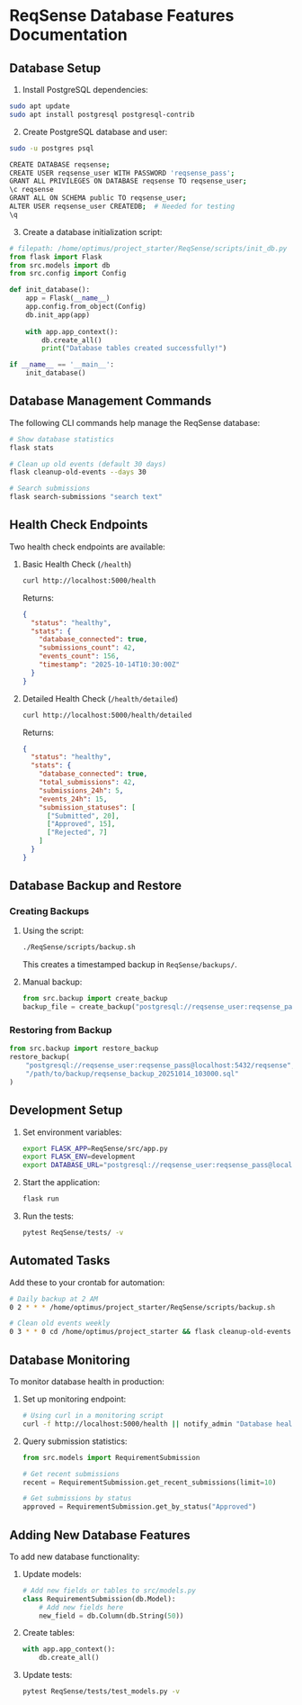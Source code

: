 # ReqSense Database Features Documentation

## Database Setup

1. Install PostgreSQL dependencies:
```bash
sudo apt update
sudo apt install postgresql postgresql-contrib
```

2. Create PostgreSQL database and user:
```bash
sudo -u postgres psql

CREATE DATABASE reqsense;
CREATE USER reqsense_user WITH PASSWORD 'reqsense_pass';
GRANT ALL PRIVILEGES ON DATABASE reqsense TO reqsense_user;
\c reqsense
GRANT ALL ON SCHEMA public TO reqsense_user;
ALTER USER reqsense_user CREATEDB;  # Needed for testing
\q
```

3. Create a database initialization script:
````python
# filepath: /home/optimus/project_starter/ReqSense/scripts/init_db.py
from flask import Flask
from src.models import db
from src.config import Config

def init_database():
    app = Flask(__name__)
    app.config.from_object(Config)
    db.init_app(app)
    
    with app.app_context():
        db.create_all()
        print("Database tables created successfully!")

if __name__ == '__main__':
    init_database()
`````

## Database Management Commands

The following CLI commands help manage the ReqSense database:

```bash
# Show database statistics
flask stats

# Clean up old events (default 30 days)
flask cleanup-old-events --days 30

# Search submissions
flask search-submissions "search text"
```

## Health Check Endpoints

Two health check endpoints are available:

1. Basic Health Check (`/health`)
   ```bash
   curl http://localhost:5000/health
   ```
   Returns:
   ```json
   {
     "status": "healthy",
     "stats": {
       "database_connected": true,
       "submissions_count": 42,
       "events_count": 156,
       "timestamp": "2025-10-14T10:30:00Z"
     }
   }
   ```

2. Detailed Health Check (`/health/detailed`)
   ```bash
   curl http://localhost:5000/health/detailed
   ```
   Returns:
   ```json
   {
     "status": "healthy",
     "stats": {
       "database_connected": true,
       "total_submissions": 42,
       "submissions_24h": 5,
       "events_24h": 15,
       "submission_statuses": [
         ["Submitted", 20],
         ["Approved", 15],
         ["Rejected", 7]
       ]
     }
   }
   ```

## Database Backup and Restore

### Creating Backups

1. Using the script:
   ```bash
   ./ReqSense/scripts/backup.sh
   ```
   This creates a timestamped backup in `ReqSense/backups/`.

2. Manual backup:
   ```python
   from src.backup import create_backup
   backup_file = create_backup("postgresql://reqsense_user:reqsense_pass@localhost:5432/reqsense")
   ```

### Restoring from Backup

```python
from src.backup import restore_backup
restore_backup(
    "postgresql://reqsense_user:reqsense_pass@localhost:5432/reqsense",
    "/path/to/backup/reqsense_backup_20251014_103000.sql"
)
```

## Development Setup

1. Set environment variables:
   ```bash
   export FLASK_APP=ReqSense/src/app.py
   export FLASK_ENV=development
   export DATABASE_URL="postgresql://reqsense_user:reqsense_pass@localhost:5432/reqsense"
   ```

2. Start the application:
   ```bash
   flask run
   ```

3. Run the tests:
   ```bash
   pytest ReqSense/tests/ -v
   ```

## Automated Tasks

Add these to your crontab for automation:

```bash
# Daily backup at 2 AM
0 2 * * * /home/optimus/project_starter/ReqSense/scripts/backup.sh

# Clean old events weekly
0 3 * * 0 cd /home/optimus/project_starter && flask cleanup-old-events --days 30
```

## Database Monitoring

To monitor database health in production:

1. Set up monitoring endpoint:
   ```bash
   # Using curl in a monitoring script
   curl -f http://localhost:5000/health || notify_admin "Database health check failed"
   ```

2. Query submission statistics:
   ```python
   from src.models import RequirementSubmission
   
   # Get recent submissions
   recent = RequirementSubmission.get_recent_submissions(limit=10)
   
   # Get submissions by status
   approved = RequirementSubmission.get_by_status("Approved")
   ```

## Adding New Database Features

To add new database functionality:

1. Update models:
   ```python
   # Add new fields or tables to src/models.py
   class RequirementSubmission(db.Model):
       # Add new fields here
       new_field = db.Column(db.String(50))
   ```

2. Create tables:
   ```python
   with app.app_context():
       db.create_all()
   ```

3. Update tests:
   ```bash
   pytest ReqSense/tests/test_models.py -v
   ```